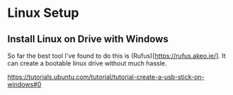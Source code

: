 # Linux Setup

## Install Linux on Drive with Windows

So far the best tool I've found to do this is (Rufus)[https://rufus.akeo.ie/]. It can create a bootable linux drive without much hassle. 

https://tutorials.ubuntu.com/tutorial/tutorial-create-a-usb-stick-on-windows#0
